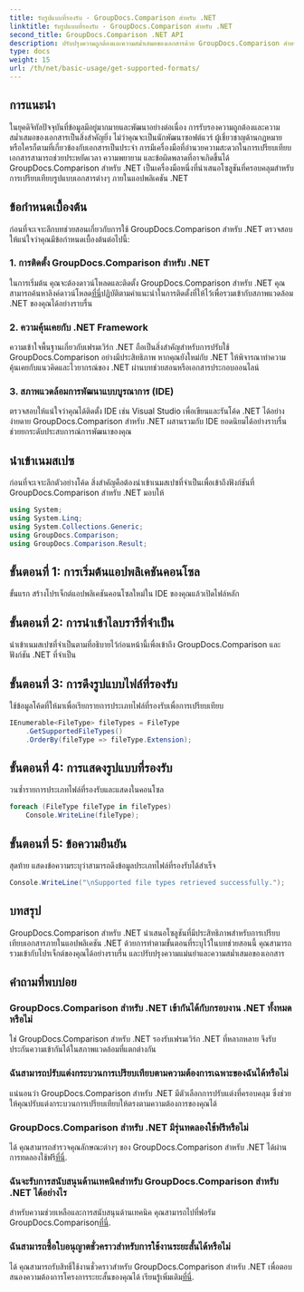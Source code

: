 ```yaml
---
title: รับรูปแบบที่รองรับ - GroupDocs.Comparison สำหรับ .NET
linktitle: รับรูปแบบที่รองรับ - GroupDocs.Comparison สำหรับ .NET
second_title: GroupDocs.Comparison .NET API
description: ปรับปรุงความถูกต้องและความสม่ำเสมอของเอกสารด้วย GroupDocs.Comparison สำหรับ .NET ผสานรวมเครื่องมืออันทรงพลังนี้เข้ากับแอปพลิเคชัน .NET ของคุณได้อย่างราบรื่น
type: docs
weight: 15
url: /th/net/basic-usage/get-supported-formats/
---
```

## การแนะนำ
ในยุคดิจิทัลปัจจุบันที่ข้อมูลมีอยู่มากมายและพัฒนาอย่างต่อเนื่อง การรับรองความถูกต้องและความสม่ำเสมอของเอกสารเป็นสิ่งสำคัญยิ่ง ไม่ว่าคุณจะเป็นนักพัฒนาซอฟต์แวร์ ผู้เชี่ยวชาญด้านกฎหมาย หรือใครก็ตามที่เกี่ยวข้องกับเอกสารเป็นประจำ การมีเครื่องมือที่อำนวยความสะดวกในการเปรียบเทียบเอกสารสามารถช่วยประหยัดเวลา ความพยายาม และข้อผิดพลาดที่อาจเกิดขึ้นได้ GroupDocs.Comparison สำหรับ .NET เป็นเครื่องมือหนึ่งที่นำเสนอโซลูชันที่ครอบคลุมสำหรับการเปรียบเทียบรูปแบบเอกสารต่างๆ ภายในแอปพลิเคชัน .NET
## ข้อกำหนดเบื้องต้น
ก่อนที่จะเจาะลึกบทช่วยสอนเกี่ยวกับการใช้ GroupDocs.Comparison สำหรับ .NET ตรวจสอบให้แน่ใจว่าคุณมีข้อกำหนดเบื้องต้นต่อไปนี้:
### 1. การติดตั้ง GroupDocs.Comparison สำหรับ .NET
 ในการเริ่มต้น คุณจะต้องดาวน์โหลดและติดตั้ง GroupDocs.Comparison สำหรับ .NET คุณสามารถค้นหาลิงค์ดาวน์โหลด[ที่นี่](https://releases.groupdocs.com/comparison/net/)ปฏิบัติตามคำแนะนำในการติดตั้งที่ให้ไว้เพื่อรวมเข้ากับสภาพแวดล้อม .NET ของคุณได้อย่างราบรื่น
### 2. ความคุ้นเคยกับ .NET Framework
ความเข้าใจพื้นฐานเกี่ยวกับเฟรมเวิร์ก .NET ถือเป็นสิ่งสำคัญสำหรับการปรับใช้ GroupDocs.Comparison อย่างมีประสิทธิภาพ หากคุณยังใหม่กับ .NET ให้พิจารณาทำความคุ้นเคยกับแนวคิดและไวยากรณ์ของ .NET ผ่านบทช่วยสอนหรือเอกสารประกอบออนไลน์
### 3. สภาพแวดล้อมการพัฒนาแบบบูรณาการ (IDE)
ตรวจสอบให้แน่ใจว่าคุณได้ติดตั้ง IDE เช่น Visual Studio เพื่อเขียนและรันโค้ด .NET ได้อย่างง่ายดาย GroupDocs.Comparison สำหรับ .NET ผสานรวมกับ IDE ยอดนิยมได้อย่างราบรื่น ช่วยยกระดับประสบการณ์การพัฒนาของคุณ

## นำเข้าเนมสเปซ
ก่อนที่จะเจาะลึกตัวอย่างโค้ด สิ่งสำคัญคือต้องนำเข้าเนมสเปซที่จำเป็นเพื่อเข้าถึงฟังก์ชันที่ GroupDocs.Comparison สำหรับ .NET มอบให้
```csharp
using System;
using System.Linq;
using System.Collections.Generic;
using GroupDocs.Comparison;
using GroupDocs.Comparison.Result;
```

## ขั้นตอนที่ 1: การเริ่มต้นแอปพลิเคชันคอนโซล
ขั้นแรก สร้างโปรเจ็กต์แอปพลิเคชันคอนโซลใหม่ใน IDE ของคุณแล้วเปิดไฟล์หลัก
## ขั้นตอนที่ 2: การนำเข้าไลบรารีที่จำเป็น
นำเข้าเนมสเปซที่จำเป็นตามที่อธิบายไว้ก่อนหน้านี้เพื่อเข้าถึง GroupDocs.Comparison และฟังก์ชัน .NET ที่จำเป็น
## ขั้นตอนที่ 3: การดึงรูปแบบไฟล์ที่รองรับ
ใช้ข้อมูลโค้ดที่ให้มาเพื่อเรียกรายการประเภทไฟล์ที่รองรับเพื่อการเปรียบเทียบ
```csharp
IEnumerable<FileType> fileTypes = FileType
    .GetSupportedFileTypes()
    .OrderBy(fileType => fileType.Extension);
```
## ขั้นตอนที่ 4: การแสดงรูปแบบที่รองรับ
วนซ้ำรายการประเภทไฟล์ที่รองรับและแสดงในคอนโซล
```csharp
foreach (FileType fileType in fileTypes)
    Console.WriteLine(fileType);
```
## ขั้นตอนที่ 5: ข้อความยืนยัน
สุดท้าย แสดงข้อความระบุว่าสามารถดึงข้อมูลประเภทไฟล์ที่รองรับได้สำเร็จ
```csharp
Console.WriteLine("\nSupported file types retrieved successfully.");
```

## บทสรุป
GroupDocs.Comparison สำหรับ .NET นำเสนอโซลูชันที่มีประสิทธิภาพสำหรับการเปรียบเทียบเอกสารภายในแอปพลิเคชัน .NET ด้วยการทำตามขั้นตอนที่ระบุไว้ในบทช่วยสอนนี้ คุณสามารถรวมเข้ากับโปรเจ็กต์ของคุณได้อย่างราบรื่น และปรับปรุงความแม่นยำและความสม่ำเสมอของเอกสาร
## คำถามที่พบบ่อย
### GroupDocs.Comparison สำหรับ .NET เข้ากันได้กับกรอบงาน .NET ทั้งหมดหรือไม่
ใช่ GroupDocs.Comparison สำหรับ .NET รองรับเฟรมเวิร์ก .NET ที่หลากหลาย จึงรับประกันความเข้ากันได้ในสภาพแวดล้อมที่แตกต่างกัน
### ฉันสามารถปรับแต่งกระบวนการเปรียบเทียบตามความต้องการเฉพาะของฉันได้หรือไม่
แน่นอนว่า GroupDocs.Comparison สำหรับ .NET มีตัวเลือกการปรับแต่งที่ครอบคลุม ซึ่งช่วยให้คุณปรับแต่งกระบวนการเปรียบเทียบให้ตรงตามความต้องการของคุณได้
### GroupDocs.Comparison สำหรับ .NET มีรุ่นทดลองใช้ฟรีหรือไม่
 ได้ คุณสามารถสำรวจคุณลักษณะต่างๆ ของ GroupDocs.Comparison สำหรับ .NET ได้ผ่านการทดลองใช้ฟรี[ที่นี่](https://releases.groupdocs.com/).
### ฉันจะรับการสนับสนุนด้านเทคนิคสำหรับ GroupDocs.Comparison สำหรับ .NET ได้อย่างไร
 สำหรับความช่วยเหลือและการสนับสนุนด้านเทคนิค คุณสามารถไปที่ฟอรัม GroupDocs.Comparison[ที่นี่](https://forum.groupdocs.com/c/comparison/12).
### ฉันสามารถซื้อใบอนุญาตชั่วคราวสำหรับการใช้งานระยะสั้นได้หรือไม่
 ได้ คุณสามารถรับสิทธิ์ใช้งานชั่วคราวสำหรับ GroupDocs.Comparison สำหรับ .NET เพื่อตอบสนองความต้องการโครงการระยะสั้นของคุณได้ เรียนรู้เพิ่มเติม[ที่นี่](https://purchase.groupdocs.com/temporary-license/).